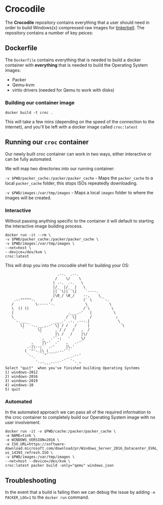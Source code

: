 # Crocodile

The **Crocodile** repository contains everything that a user should need in order to build Windows{x} compressed raw images
for [tinkerbell](https://tinkerbell.org). The repository contains a number of key peices:

## Dockerfile

The `Dockerfile` contains everything that is needed to build a docker container with **everything** that is needed to build
the Operating System images:

- Packer
- Qemu-kvm
- virtio drivers (needed for Qemu to work with disks)

### Building our container image

```
docker build -t croc .
```

This will take a few mins (depending on the speed of the connection to the internet), and you'll be left with a docker image
called `croc:latest`

## Running our `croc` container

Our newly built croc container can work in two ways, either interactive or can be fully automated.

We will map two directories into our running container:

`-v $PWD/packer_cache:/packer/packer_cache` - Maps the `packer_cache` to a local `packer_cache` folder, this stops ISOs repeatedly downloading.

`-v $PWD/images:/var/tmp/images` - Maps a local `images` folder to where the images will be created.

### Interactive

Without passing anything specific to the container it will default to starting the interactive image building process.
```
docker run -it --rm \
-v $PWD/packer_cache:/packer/packer_cache \
-v $PWD/images:/var/tmp/images \
--net=host \
--device=/dev/kvm \
croc:latest
```
This will drop you into the crocodile shell for building your OS:

```
                        .--.  .--.
                       /    \/    \
                      | .-.  .-.   \
                      |/_  |/_  |   \
                      || `\|| `\|    `----.
                      |\0_/ \0_/    --,    \_
    .--"""""-.       /              (` \     `-.
   /          \-----'-.              \          \
   \  () ()                         /`\          \
   |                         .___.-'   |          \
   \                        /` \|      /           ;
    `-.___             ___.' .-.`.---.|             \
       \| ``-..___,.-'`\| / /   /     |              `\
        `      \|      ,`/ /   /   ,  /
                `      |\ /   /    |\/
                 ,   .'`-;   '     \/
            ,    |\-'  .'   ,   .-'`
          .-|\--;`` .-'     |\.'
         ( `"'-.|\ (___,.--'`'
          `-.    `"`          _.--'
             `.          _.-'`-.
               `''---''``       `."
Select "quit"  when you've finished building Operating Systems
1) windows-2012
2) windows-2016
3) windows-2019
4) windows-10
5) quit
```

### Automated

In the automated approach we can pass all of the required information to the croc container
to completely build our Operating System image with no user involvement.

```
docker run -it -v $PWD/cache:/packer/packer_cache \
-e NAME=tink \
-e WINDOWS_VERSION=2016 \
-e ISO_URL=https://software-download.microsoft.com/download/pr/Windows_Server_2016_Datacenter_EVAL_en-us_14393_refresh.ISO \
-v $PWD/images:/var/tmp/images \
--net=host --device=/dev/kvm \
croc:latest packer build -only="qemu" windows.json
```

## Troubleshooting

In the event that a build is failing then we can debug the issue by adding `-e PACKER_LOG=1` to the `docker run`
command.
